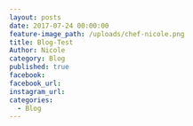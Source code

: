 ```yaml
---
layout: posts
date: 2017-07-24 00:00:00
feature-image_path: /uploads/chef-nicole.png
title: Blog-Test
Author: Nicole
category: Blog
published: true
facebook:
facebook_url:
instagram_url:
categories:
  - Blog
---
```

